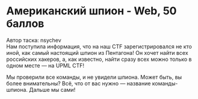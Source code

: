 # Американский шпион - Web, 50 баллов

Автор таска: nsychev<br>
Нам поступила информация, что на наш CTF зарегистрировался не кто иной, как самый настоящий шпион из Пентагона! Он хочет найти всех российских хакеров, а, как известно, найти сразу всех можно только в одном месте — на UPML CTF!

Мы проверили все команды, и не увидели шпиона. Может быть, вы более внимательны? Всё, что от вас нужно — название команды-шпиона. Дальше мы сами!
